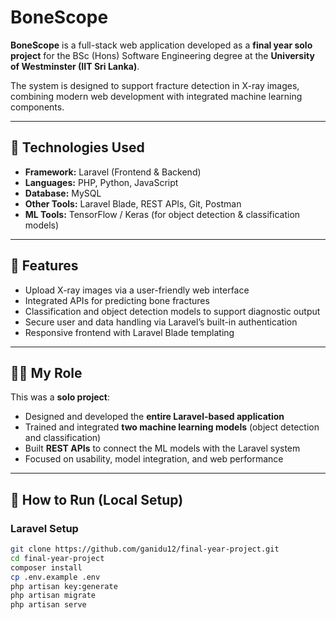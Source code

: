 # BoneScope

**BoneScope** is a full-stack web application developed as a **final year solo project** for the BSc (Hons) Software Engineering degree at the **University of Westminster (IIT Sri Lanka)**.

The system is designed to support fracture detection in X-ray images, combining modern web development with integrated machine learning components.

---

## 🔧 Technologies Used

- **Framework:** Laravel (Frontend & Backend)
- **Languages:** PHP, Python, JavaScript
- **Database:** MySQL
- **Other Tools:** Laravel Blade, REST APIs, Git, Postman
- **ML Tools:** TensorFlow / Keras (for object detection & classification models)

---

## 📌 Features

- Upload X-ray images via a user-friendly web interface
- Integrated APIs for predicting bone fractures
- Classification and object detection models to support diagnostic output
- Secure user and data handling via Laravel’s built-in authentication
- Responsive frontend with Laravel Blade templating

---

## 👨‍💻 My Role

This was a **solo project**:
- Designed and developed the **entire Laravel-based application**
- Trained and integrated **two machine learning models** (object detection and classification)
- Built **REST APIs** to connect the ML models with the Laravel system
- Focused on usability, model integration, and web performance

---

## 🚀 How to Run (Local Setup)

### Laravel Setup
```bash
git clone https://github.com/ganidu12/final-year-project.git
cd final-year-project
composer install
cp .env.example .env
php artisan key:generate
php artisan migrate
php artisan serve
